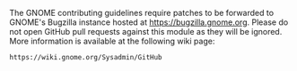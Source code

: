The GNOME contributing guidelines require patches to be forwarded to GNOME's
Bugzilla instance hosted at https://bugzilla.gnome.org. Please do not open
GitHub pull requests against this module as they will be ignored. More
information is available at the following wiki page:

    https://wiki.gnome.org/Sysadmin/GitHub
